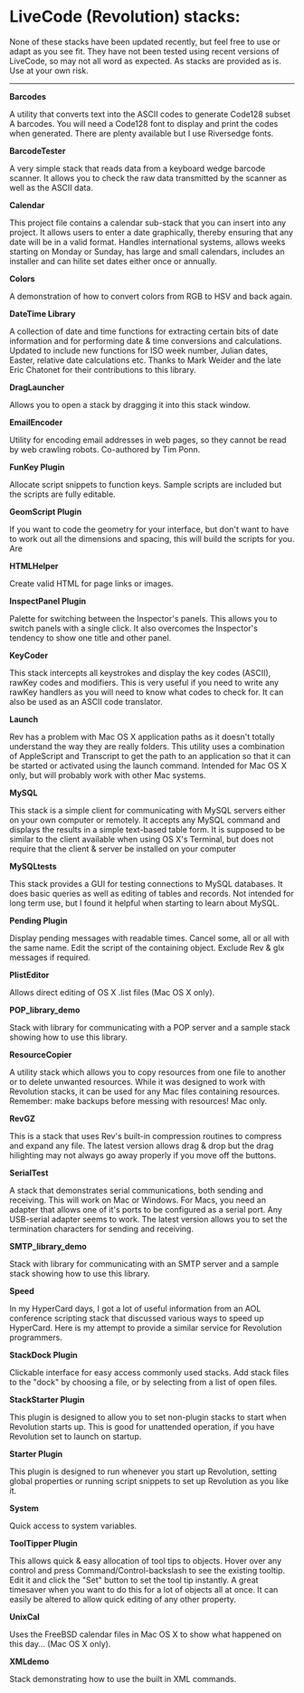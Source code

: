# LiveCode (Revolution) stacks:

None of these stacks have been updated recently, but feel free to use or adapt as you see fit. They have not been tested using recent versions of LiveCode, so may not all word as expected. As stacks are provided as is. Use at your own risk.

---

**Barcodes**

A utility that converts text into the ASCII codes to generate Code128 subset A barcodes. You will need a Code128 font to display and print the codes when generated. There are plenty available but I use Riversedge fonts.

**BarcodeTester**

A very simple stack that reads data from a keyboard wedge barcode scanner. It allows you to check the raw data transmitted by the scanner as well as the ASCII data.

**Calendar**

This project file contains a calendar sub-stack that you can insert into any project. It allows users to enter a date graphically, thereby ensuring that any date will be in a valid format. Handles international systems, allows weeks starting on Monday or Sunday, has large and small calendars, includes an installer and can hilite set dates either once or annually.

**Colors**

A demonstration of how to convert colors from RGB to HSV and back again.

**DateTime Library**

A collection of date and time functions for extracting certain bits of date information and for performing date & time conversions and calculations. Updated to include new functions for ISO week number, Julian dates, Easter, relative date calculations etc. Thanks to Mark Weider and the late Eric Chatonet for their contributions to this library.

**DragLauncher**

Allows you to open a stack by dragging it into this stack window.

**EmailEncoder**

Utility for encoding email addresses in web pages, so they cannot be read by web crawling robots. Co-authored by Tim Ponn.

**FunKey Plugin**

Allocate script snippets to function keys. Sample scripts are included but the scripts are fully editable.

**GeomScript Plugin**

If you want to code the geometry for your interface, but don't want to have to work out all the dimensions and spacing, this will build the scripts for you. Are

**HTMLHelper**

Create valid HTML for page links or images.

**InspectPanel Plugin**

Palette for switching between the Inspector's panels. This allows you to switch panels with a single click. It also overcomes the Inspector's tendency to show one title and other panel.

**KeyCoder**

This stack intercepts all keystrokes and display the key codes (ASCII), rawKey codes and modifiers. This is very useful if you need to write any rawKey handlers as you will need to know what codes to check for. It can also be used as an ASCII code translator.

**Launch**

Rev has a problem with Mac OS X application paths as it doesn't totally understand the way they are really folders. This utility uses a combination of AppleScript and Transcript to get the path to an application so that it can be started or activated using the launch command. Intended for Mac OS X only, but will probably work with other Mac systems.

**MySQL**

This stack is a simple client for communicating with MySQL servers either on your own computer or remotely. It accepts any MySQL command and displays the results in a simple text-based table form. It is supposed to be similar to the client available when using OS X's Terminal, but does not require that the client & server be installed on your computer

**MySQLtests**

This stack provides a GUI for testing connections to MySQL databases. It does basic queries as well as editing of tables and records. Not intended for long term use, but I found it helpful when starting to learn about MySQL.

**Pending Plugin**

Display pending messages with readable times. Cancel some, all or all with the same name. Edit the script of the containing object. Exclude Rev & glx messages if required.

**PlistEditor**

Allows direct editing of OS X .list files (Mac OS X only).

**POP_library_demo**

Stack with library for communicating with a POP server and a sample stack showing how to use this library.

**ResourceCopier**

A utility stack which allows you to copy resources from one file to another or to delete unwanted resources. While it was designed to work with Revolution stacks, it can be used for any Mac files containing resources. Remember: make backups before messing with resources! Mac only.

**RevGZ**

This is a stack that uses Rev's built-in compression routines to compress and expand any file. The latest version allows drag & drop but the drag hilighting may not always go away properly if you move off the buttons.

**SerialTest**

A stack that demonstrates serial communications, both sending and receiving. This will work on Mac or Windows. For Macs, you need an adapter that allows one of it's ports to be configured as a serial port. Any USB-serial adapter seems to work. The latest version allows you to set the termination characters for sending and receiving.

**SMTP_library_demo**

Stack with library for communicating with an SMTP server and a sample stack showing how to use this library.

**Speed**

In my HyperCard days, I got a lot of useful information from an AOL conference scripting stack that discussed various ways to speed up HyperCard. Here is my attempt to provide a similar service for Revolution programmers.

**StackDock Plugin**

Clickable interface for easy access commonly used stacks. Add stack files to the "dock" by choosing a file, or by selecting from a list of open files.

**StackStarter Plugin**

This plugin is designed to allow you to set non-plugin stacks to start when Revolution starts up. This is good for unattended operation, if you have Revolution set to launch on startup.

**Starter Plugin**

This plugin is designed to run whenever you start up Revolution, setting global properties or running script snippets to set up Revolution as you like it.

**System**

Quick access to system variables.

**ToolTipper Plugin**

This allows quick & easy allocation of tool tips to objects. Hover over any control and press Command/Control-backslash to see the existing tooltip. Edit it and click the "Set" button to set the tool tip instantly. A great timesaver when you want to do this for a lot of objects all at once. It can easily be altered to allow quick editing of any other property.

**UnixCal**

Uses the FreeBSD calendar files in Mac OS X to show what happened on this day... (Mac OS X only).

**XMLdemo**

Stack demonstrating how to use the built in XML commands.
